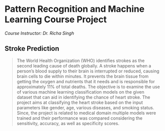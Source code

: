 # Pattern Recognition and Machine Learning Course Project

_Course Instructor: Dr. Richa Singh_

## Stroke Prediction

> The World Health Organization (WHO) identifies strokes as the second leading cause of death globally. A stroke happens when a person’s blood supply to their brain is interrupted or reduced, causing brain cells to die within minutes. It prevents the brain tissue from getting the oxygen and nutrients that it needs and is responsible for approximately 11% of total deaths. The objective is to examine the use of various machine learning classification models on the given dataset that can aid in identifying the chance of heart stroke. The project aims at classifying the heart stroke based on the input parameters like gender, age, various diseases, and smoking status. Since, the project is related to medical domain multiple models were trained and their performance was compared considering the sensitivity, accuracy, as well as specificity scores.

